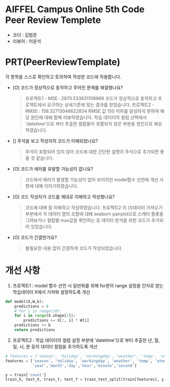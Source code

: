 # AIFFEL Campus Online 5th Code Peer Review Templete
- 코더 : 김범준
- 리뷰어 : 어윤석

# PRT(PeerReviewTemplate) 
각 항목을 스스로 확인하고 토의하여 작성한 코드에 적용합니다.

- [O] 코드가 정상적으로 동작하고 주어진 문제를 해결했나요? 
  > 프로젝트1 - MSE : 2870.533631108969
  코드가 정상적으로 동작하고 프로젝트에서 요구하는 상세기준에 맞는 결과를 얻었습니다.
  > 프로젝트2 - RMSE : 158.32713046622834
  RMSE 값 150 이하를 달성하지 못하여 해당 원인에 대해 함께 리뷰하였습니다.
  학습 데이터의 컬럼 선택에서 'datetime'으로 부터 추출한 컬럼들이 포함되지 않은 부분을 원인으로 예상하였습니다.
  
- [] 주석을 보고 작성자의 코드가 이해되었나요?
  > 주석이 포함되어 있지 않아 코드에 대한 간단한 설명이 주석으로 추가되면 좋을 것 같습니다.

- [O] 코드가 에러를 유발할 가능성이 없나요?
  > 코드에서 에러가 발생할 가능성이 없어 보이지만 model함수 선언에 개선 사항에 대해 이야기하였습니다.

- [O] 코드 작성자가 코드를 제대로 이해하고 작성했나요?
  > 코드에 대해 잘 이해하고 작성하였습니다.
  프로젝트2 의 (1)데이터 가져오기 부분에서 
  각 데이터 열의 조합에 대해 seaborn pairplot으로 스캐터 플롯을 그려보거나 컬럼별 max값을 확인하는 등
  데이터 분석을 위한 코드가 추가되어 있었습니다.
  
- [O] 코드가 간결한가요?
  > 불필요한 내용 없이 간결하게 코드가 작성되었습니다.

# 개선 사항
1. 프로젝트1 : model 함수 선언 시 일반화를 위해 for문의 range 설정을 인자로 받는 학습데이터 X에서 가져와 설정하도록 개선
```python
def model(X,W,b):
    predictions = 0    
    # for i in range(10):
    for i in range(X.shape[1]):
        predictions += X[:, i] * W[i]
    predictions += b
    return predictions
```
2. 프로젝트2 : 학습 데이터의 컬럼 설정 부분에 'datetime'으로 부터 추출한 년, 월, 일, 시, 분 등의 데이터 컬럼을 추가하도록 개선
```python
# features = ['season', 'holiday', 'workingday', 'weather', 'temp', 'atemp', 'humidity', 'windspeed']
features = ['season', 'holiday', 'workingday', 'weather', 'temp', 'atemp', 'humidity', 'windspeed',
            'year','month','day','hour','minute','second']

y = train['count']
train_X, test_X, train_Y, test_Y = train_test_split(train[features], y, test_size = 0.2)
```